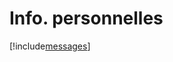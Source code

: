 # Info. personnelles

[!include[messages](infopersonnelles.messages.autogen.md)]



























































































































